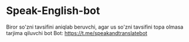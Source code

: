 # Speak-English-bot
Biror so'zni tavsifini aniqlab beruvchi, agar us so'zni tavsifini topa olmasa tarjima qiluvchi bot
Bot: https://t.me/speakandtranslatebot
